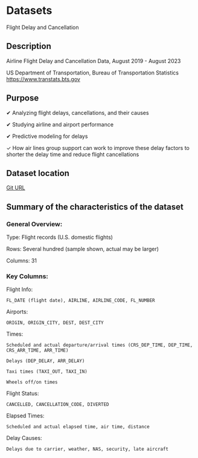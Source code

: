 # Datasets

Flight Delay and Cancellation 

## Description

Airline Flight Delay and Cancellation Data, August 2019 - August 2023

US Department of Transportation, Bureau of Transportation Statistics
https://www.transtats.bts.gov

## Purpose

✔ Analyzing flight delays, cancellations, and their causes

✔ Studying airline and airport performance

✔ Predictive modeling for delays

✓ How air lines group support can work to improve these delay factors to shorter the delay time and reduce flight cancellations

## Dataset location
[Git URL](https://github.com/gaurav1der/ml-ai-examples/submission/1.4/datasets)

## Summary of the characteristics of the dataset

### General Overview:

Type: Flight records (U.S. domestic flights)

Rows: Several hundred (sample shown, actual may be larger)

Columns: 31

### Key Columns:

Flight Info:

    FL_DATE (flight date), AIRLINE, AIRLINE_CODE, FL_NUMBER

Airports:

    ORIGIN, ORIGIN_CITY, DEST, DEST_CITY

Times:

    Scheduled and actual departure/arrival times (CRS_DEP_TIME, DEP_TIME, CRS_ARR_TIME, ARR_TIME)

    Delays (DEP_DELAY, ARR_DELAY)

    Taxi times (TAXI_OUT, TAXI_IN)

    Wheels off/on times

Flight Status:

    CANCELLED, CANCELLATION_CODE, DIVERTED

Elapsed Times:

    Scheduled and actual elapsed time, air time, distance

Delay Causes:

    Delays due to carrier, weather, NAS, security, late aircraft
